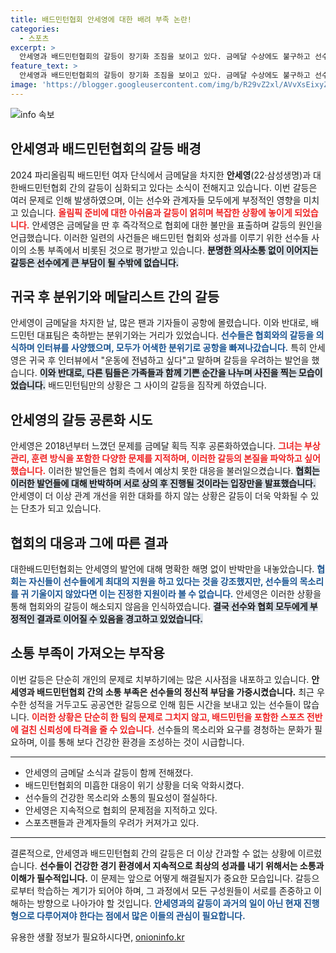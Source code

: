 ```yaml
---
title: 배드민턴협회 안세영에 대한 배려 부족 논란!
categories:
  - 스포츠
excerpt: >
  안세영과 배드민턴협회의 갈등이 장기화 조짐을 보이고 있다. 금메달 수상에도 불구하고 선수들은 축하를 받지 못한 채 어색한 귀국을 마쳤고, 부상 관리와 선수 관리 문제에 대한 공방은 계속되고 있다.
feature_text: >
  안세영과 배드민턴협회의 갈등이 장기화 조짐을 보이고 있다. 금메달 수상에도 불구하고 선수들은 축하를 받지 못한 채 어색한 귀국을 마쳤고, 부상 관리와 선수 관리 문제에 대한 공방은 계속되고 있다.
image: 'https://blogger.googleusercontent.com/img/b/R29vZ2xl/AVvXsEixyZcFfHzMRdzZMjFBmAUKJYCLCGyLL1o632UiGVXcaFdKo_bkvkuCioo0uUKlGfBVcT3P84aROyZIXSBEx3Aw5nCQ3pTgDom1WDC4m8eifvWiAmWEEVb4x6G_l8C0QH225ldMjyaFvpxGEBGNO37VmDTDMHGhJPq73UglMfDca1-0aw/s1600/blogspot.png'
---
```


<p><img src="https://blogger.googleusercontent.com/img/b/R29vZ2xl/AVvXsEixyZcFfHzMRdzZMjFBmAUKJYCLCGyLL1o632UiGVXcaFdKo_bkvkuCioo0uUKlGfBVcT3P84aROyZIXSBEx3Aw5nCQ3pTgDom1WDC4m8eifvWiAmWEEVb4x6G_l8C0QH225ldMjyaFvpxGEBGNO37VmDTDMHGhJPq73UglMfDca1-0aw/s1600/blogspot.png" alt="info 속보" /></p>

<h2 data-ke-size="size26">안세영과 배드민턴협회의 갈등 배경</h2>

<p data-ke-size="size16">2024 파리올림픽 배드민턴 여자 단식에서 금메달을 차지한 <b>안세영</b>(22·삼성생명)과 대한배드민턴협회 간의 갈등이 심화되고 있다는 소식이 전해지고 있습니다. 이번 갈등은 여러 문제로 인해 발생하였으며, 이는 선수와 관계자들 모두에게 부정적인 영향을 미치고 있습니다. <b><span style="color: #ee2323;">올림픽 준비에 대한 아쉬움과 갈등이 얽히며 복잡한 상황에 놓이게 되었습니다.</span></b> 안세영은 금메달을 딴 후 즉각적으로 협회에 대한 불만을 표출하며 갈등의 원인을 언급했습니다. 이러한 일련의 사건들은 배드민턴 협회와 성과를 이루기 위한 선수들 사이의 소통 부족에서 비롯된 것으로 평가받고 있습니다. <b><span style="background-color: #21538527;">분명한 의사소통 없이 이어지는 갈등은 선수에게 큰 부담이 될 수밖에 없습니다.</span></b></p>

<h2 data-ke-size="size26">귀국 후 분위기와 메달리스트 간의 갈등</h2>

<p data-ke-size="size16">안세영이 금메달을 차지한 날, 많은 팬과 기자들이 공항에 몰렸습니다. 이와 반대로, 배드민턴 대표팀은 축하받는 분위기와는 거리가 있었습니다. <b><span style="color: #1a5490;">선수들은 협회와의 갈등을 의식하며 인터뷰를 사양했으며, 모두가 어색한 분위기로 공항을 빠져나갔습니다.</span></b> 특히 안세영은 귀국 후 인터뷰에서 "운동에 전념하고 싶다"고 말하며 갈등을 우려하는 발언을 했습니다. <b><span style="background-color: #21538527;">이와 반대로, 다른 팀들은 가족들과 함께 기쁜 순간을 나누며 사진을 찍는 모습이었습니다.</span></b> 배드민턴팀만의 상황은 그 사이의 갈등을 짐작케 하였습니다.</p>

<h2 data-ke-size="size26">안세영의 갈등 공론화 시도</h2>

<p data-ke-size="size16">안세영은 2018년부터 느꼈던 문제를 금메달 획득 직후 공론화하였습니다. <b><span style="color: #ee2323;">그녀는 부상 관리, 훈련 방식을 포함한 다양한 문제를 지적하며, 이러한 갈등의 본질을 파악하고 싶어 했습니다.</span></b> 이러한 발언들은 협회 측에서 예상치 못한 대응을 불러일으켰습니다. <b><span style="background-color: #21538527;">협회는 이러한 발언들에 대해 반박하며 서로 상의 후 진행될 것이라는 입장만을 발표했습니다.</span></b> 안세영이 더 이상 관계 개선을 위한 대화를 하지 않는 상황은 갈등이 더욱 악화될 수 있는 단초가 되고 있습니다.</p>

<h2 data-ke-size="size26">협회의 대응과 그에 따른 결과</h2>

<p data-ke-size="size16">대한배드민턴협회는 안세영의 발언에 대해 명확한 해명 없이 반박만을 내놓았습니다. <b><span style="color: #1a5490;">협회는 자신들이 선수들에게 최대의 지원을 하고 있다는 것을 강조했지만, 선수들의 목소리를 귀 기울이지 않았다면 이는 진정한 지원이라 볼 수 없습니다.</span></b> 안세영은 이러한 상황을 통해 협회와의 갈등이 해소되지 않음을 인식하였습니다. <b><span style="background-color: #21538527;">결국 선수와 협회 모두에게 부정적인 결과로 이어질 수 있음을 경고하고 있었습니다.</span></b></p>

<h2 data-ke-size="size26">소통 부족이 가져오는 부작용</h2>

<p data-ke-size="size16">이번 갈등은 단순히 개인의 문제로 치부하기에는 많은 시사점을 내포하고 있습니다. <b>안세영과 배드민턴협회 간의 소통 부족은 선수들의 정신적 부담을 가중시켰습니다.</b> 최근 우수한 성적을 거두고도 공공연한 갈등으로 인해 힘든 시간을 보내고 있는 선수들이 많습니다. <b><span style="color: #ee2323;">이러한 상황은 단순히 한 팀의 문제로 그치지 않고, 배드민턴을 포함한 스포츠 전반에 걸친 신뢰성에 타격을 줄 수 있습니다.</span></b> 선수들의 목소리와 요구를 경청하는 문화가 필요하며, 이를 통해 보다 건강한 환경을 조성하는 것이 시급합니다.</p>

<hr>

<ul>
<li>안세영의 금메달 소식과 갈등이 함께 전해졌다.</li>
<li>배드민턴협회의 미흡한 대응이 위기 상황을 더욱 악화시켰다.</li>
<li>선수들의 건강한 목소리와 소통의 필요성이 절실하다.</li>
<li>안세영은 지속적으로 협회의 문제점을 지적하고 있다.</li>
<li>스포츠팬들과 관계자들의 우려가 커져가고 있다.</li>
</ul>

<hr>

<p data-ke-size="size16">결론적으로, 안세영과 배드민턴협회 간의 갈등은 더 이상 간과할 수 없는 상황에 이르렀습니다. <b>선수들이 건강한 경기 환경에서 지속적으로 최상의 성과를 내기 위해서는 소통과 이해가 필수적입니다.</b> 이 문제는 앞으로 어떻게 해결될지가 중요한 모습입니다. 갈등으로부터 학습하는 계기가 되어야 하며, 그 과정에서 모든 구성원들이 서로를 존중하고 이해하는 방향으로 나아가야 할 것입니다. <b><span style="color: #1a5490;">안세영과의 갈등이 과거의 일이 아닌 현재 진행형으로 다루어져야 한다는 점에서 많은 이들의 관심이 필요합니다.</span></b></p>
유용한 생활 정보가 필요하시다면, <a href="https://onioninfo.kr" rel="dofollow">onioninfo.kr</a>


